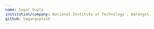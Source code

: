 ```yaml
---
name: Sagar Gupta
institution/company: National Institute of Technology , Warangal
github: Sagargupta16
---
```

